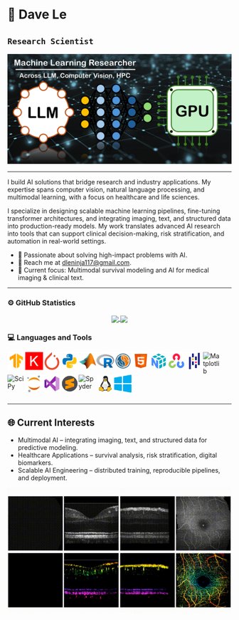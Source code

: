 # 🚀 Dave Le

**`Research Scientist`**
---

<p align="center">
  <img src="assets/images/github_banner.png" />
</p>

---

I build AI solutions that bridge research and industry applications. My expertise spans computer vision, natural language processing, and multimodal learning, with a focus on healthcare and life sciences.

I specialize in designing scalable machine learning pipelines, fine-tuning transformer architectures, and integrating imaging, text, and structured data into production-ready models. My work translates advanced AI research into tools that can support clinical decision-making, risk stratification, and automation in real-world settings.


- 👋 Passionate about solving high-impact problems with AI.
- 📧 Reach me at dleninja117@gmail.com.
- 🔭 Current focus: Multimodal survival modeling and AI for medical imaging & clinical text.

---
### ⚙️ GitHub Statistics
<p align="center">
<a href="https://github.com/anuraghazra/github-readme-stats">
  <img align="center" src="https://github-readme-stats-sigma-five.vercel.app/api?username=dleninja&show_icons=true&count_private=True&theme=nightowl" />
</a>
<a href="https://github.com/anuraghazra/convoychat">
  <img align="center" src="https://github-readme-stats-sigma-five.vercel.app/api/top-langs/?username=dleninja&langs_count=8&theme=nightowl" />
</a>
</p>

### 💻 Languages and Tools

[<img align="left" alt="TensorFlow" width="40px" src="assets/svg/Machine Learning SVG/icons8-tensorflow.svg"/>](https://www.tensorflow.org/)
[<img align="left" alt="Keras" width="40px" src="assets/svg/Machine Learning SVG/keras-svgrepo-com.svg"/>](https://keras.io/)
[<img align="left" alt="PyTorch" width="40px" src="assets/svg/Machine Learning SVG/pytorch-svgrepo-com.svg"/>](https://pytorch.org/)

[<img align="left" alt="Python" width="40px" src="assets/svg/Programming Languages SVG/icons8-python.svg"/>](https://www.python.org/)
[<img align="left" alt="MATLAB" width="40px" src="assets/svg/Programming Languages SVG/icons8-matlab.svg"/>](https://www.mathworks.com/products/matlab.html)
[<img align="left" alt="R" width="40px" src="assets/svg/Programming Languages SVG/icons8-r-project.svg"/>](https://www.r-project.org/)
[<img align="left" alt="SQL" width="40px" src="assets/svg/Programming Languages SVG/icons8-my-sql.svg"/>](https://www.mysql.com/)
[<img align="left" alt="HTML" width="40px" src="assets/svg/Programming Languages SVG/icons8-html.svg"/>](https://html.spec.whatwg.org/)

[<img align="left" alt="NumPy" width="40px" src="assets/svg/Programming Tools SVG/icons8-numpy.svg"/>](https://numpy.org/)
[<img align="left" alt="OpenCV" width="40px" src="assets/svg/Programming Tools SVG/icons8-opencv.svg"/>](https://opencv.org/)
[<img align="left" alt="Pandas" width="40px" src="assets/svg/Programming Tools SVG/icons8-pandas.svg"/>](https://pandas.pydata.org/)
[<img align="left" alt="Matplotlib" width="40px" src="https://upload.wikimedia.org/wikipedia/commons/8/84/Matplotlib_icon.svg"/>](https://matplotlib.org/)
[<img align="left" alt="SciPy" width="40px" src="https://upload.wikimedia.org/wikipedia/commons/b/b2/SCIPY_2.svg"/>](https://scipy.org/)

[<img align="left" alt="Jupyter" width="40px" src="assets/svg/IDE SVG/icons8-jupyter.svg"/>](https://jupyter.org/)
[<img align="left" alt="Visual Studios" width="40px" src="assets/svg/IDE SVG/icons8-visual-studio.svg"/>](https://visualstudio.microsoft.com/)
[<img align="left" alt="Sublime" width="40px" src="assets/svg/IDE SVG/sublime-text-svgrepo-com.svg"/>](https://www.sublimetext.com/)
[<img align="left" alt="Spyder" width="40px" src="https://upload.wikimedia.org/wikipedia/commons/archive/7/7e/20211122181859%21Spyder_logo.svg"/>](https://www.spyder-ide.org/)

[<img align="left" alt="Linux" width="40px" src="assets/svg/OS SVG/linux-svgrepo-com.svg"/>](https://www.linux.org/)
[<img align="left" alt="Windows" width="40px" src="assets/svg/OS SVG/windows-applications-svgrepo-com.svg"/>](https://www.microsoft.com/en-us/windows)

<br/>
<br/>
<br/>
<br/>
<br/>
<br/>

---

## 🌐 Current Interests

- Multimodal AI – integrating imaging, text, and structured data for predictive modeling.
- Healthcare Applications – survival analysis, risk stratification, digital biomarkers.
- Scalable AI Engineering – distributed training, reproducible pipelines, and deployment.

<p align="center">
  <img src="assets/images/oct_octa.gif" />
</p>
